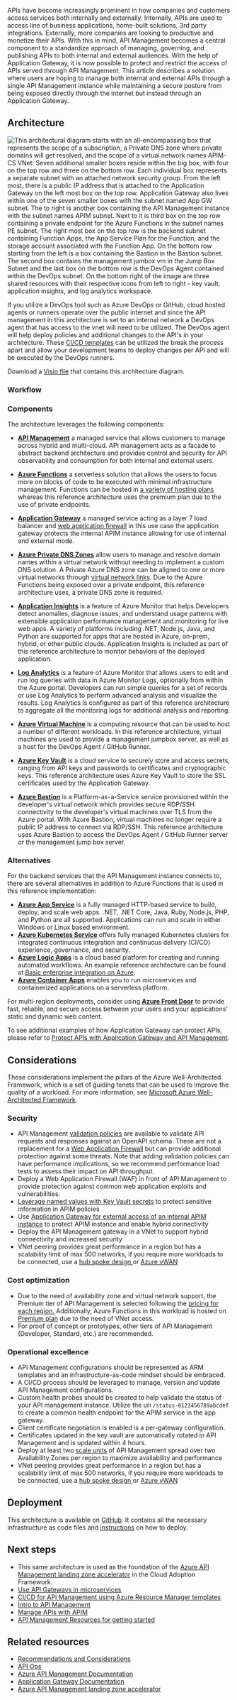 APIs have become increasingly prominent in how companies and customers access services both internally and externally. Internally, APIs are used to access line of business applications, home-built solutions, 3rd party integrations. Externally, more companies are looking to productive and monetize their APIs. With this in mind, API Management becomes a central component to a standardize approach of managing, governing, and publishing APIs to both internal and external audiences. With the help of Application Gateway, it is now possible to protect and restrict the access of APIs served through API Management. This article describes a solution where users are hoping to manage both internal and external APIs through a single API Management instance while maintaining a secure posture from being exposed directly through the internet but instead through an Application Gateway. 

## Architecture 
![This architectural diagram starts with an all-encompassing box that represents the scope of a subscription, a Private DNS zone where private domains will get resolved, and the scope of a virtual network names APIM-CS VNet. Seven additional smaller boxes reside within the big box, with four on the top row and three on the bottom row. Each individual box represents a separate subnet with an attached network security group. From the left most, there is a public IP address that is attached to the Application Gateway on the left most box on the top row. Application Gateway also lives within one of the seven smaller boxes with the subnet named App GW subnet. The to right is another box containing the API Management instance with the subnet names APIM subnet. Next to it is third box on the top row containing a private endpoint for the Azure Functions in the subnet names PE subnet. The right most box on the top row is the backend subnet containing Function Apps, the App Service Plan for the Function, and the storage account associated with the Function App. On the bottom row starting from the left is a box containing the Bastion in the Bastion subnet. The second box contains the management jumbox vm in the Jump Box Subnet and the last box on the bottom row is the DevOps Agent contained within the DevOps subnet. On the bottom right of the image are three shared resources with their respective icons from left to right - key vault, application insights, and log analytics workspace.](./media/app-gateway-internal-api-management-function.png)

If you utilize a DevOps tool such as Azure DevOps or GitHub, cloud hosted agents or runners operate over the public internet and since the API management in this architecture is set to an internal network a DevOps agent that has access to the vnet will need to be utilized. The DevOps agent will help deploy policies and additional changes to the API's in your architecture. These [CI/CD templates](https://docs.microsoft.com/en-us/azure/api-management/devops-api-development-templates) can be utilized the break the process apart and allow your development teams to deploy changes per API and will be executed by the DevOps runners.

Download a [Visio file](../images/APIM.vsdx) that contains this architecture diagram.

### Workflow

### Components
The architecture leverages the following components:

- **[API Management](https://docs.microsoft.com/en-us/azure/api-management/api-management-key-concepts)** a managed service that allows customers to manage across hybrid and multi-cloud. API management acts as a facade to abstract backend architecture and provides control and security for API observability and consumption for both internal and external users.

- **[Azure Functions](https://docs.microsoft.com/en-us/azure/azure-functions/functions-overview)** a serverless solution that allows the users to focus more on blocks of code to be executed with minimal infrastructure management. Functions can be hosted in [a variety of hosting plans](https://docs.microsoft.com/en-us/azure/azure-functions/functions-scale) whereas this reference architecture uses the premium plan due to the use of private endpoints.

- **[Application Gateway](https://docs.microsoft.com/en-us/azure/application-gateway/overview)** a managed service acting as a layer 7 load balancer and [web application firewall](https://docs.microsoft.com/en-us/azure/web-application-firewall/ag/ag-overview) in this use case the application gateway protects the internal APIM instance allowing for use of internal and external mode.

- **[Azure Private DNS Zones](https://docs.microsoft.com/en-us/azure/dns/private-dns-privatednszone)** allow users to manage and resolve domain names within a virtual network without needing to implement a custom DNS solution. A Private Azure DNS zone can be aligned to one or more virtual networks through [virtual network links](https://docs.microsoft.com/en-us/azure/dns/private-dns-virtual-network-links). Due to the Azure Functions being exposed over a private endpoint, this reference architecture uses, a private DNS zone is required.

- **[Application Insights](https://docs.microsoft.com/en-us/azure/azure-monitor/app/app-insights-overview)** is a feature of Azure Monitor that helps Developers detect anomalies, diagnose issues, and understand usage patterns with extensible application performance management and monitoring for live web apps. A variety of platforms including .NET, Node.js, Java, and Python are supported for apps that are hosted in Azure, on-prem, hybrid, or other public clouds. Application Insights is included as part of this reference architecture to monitor behaviors of the deployed application.

- **[Log Analytics](https://docs.microsoft.com/en-us/azure/azure-monitor/logs/log-analytics-overview)** is a feature of Azure Monitor that allows users to edit and run log queries with data in Azure Monitor Logs, optionally from within the Azure portal. Developers can run simple queries for a set of records or use Log Analytics to perform advanced analysis and visualize the results. Log Analytics is configured as part of this reference architecture to aggregate all the monitoring logs for additional analysis and reporting.

- **[Azure Virtual Machine](https://docs.microsoft.com/en-us/azure/virtual-machines/windows/overview)** is a computing resource that can be used to host a number of different workloads. In this reference architecture, virtual machines are used to provide a management jumpbox server, as well as a host for the DevOps Agent / GitHub Runner.

- **[Azure Key Vault](https://docs.microsoft.com/en-us/azure/key-vault/general/basic-concepts)** is a cloud service to securely store and access secrets, ranging from API keys and passwords to certificates and cryptographic keys. This reference architecture uses Azure Key Vault to store the SSL certificates used by the Application Gateway. 

- **[Azure Bastion](https://docs.microsoft.com/en-us/azure/bastion/bastion-overview)** is a Platform-as-a-Service service provisioned within the developer's virtual network which provides secure RDP/SSH connectivity to the developer's virtual machines over TLS from the Azure portal. With Azure Bastion, virtual machines no longer require a public IP address to connect via RDP/SSH. This reference architecture uses Azure Bastion to access the DevOps Agent / GitHub Runner server or the management jump box server.

### Alternatives
For the backend services that the API Management instance connects to, there are several alternatives in addition to Azure Functions that is used in this reference implementation:

- [**Azure App Service**](https://docs.microsoft.com/en-us/azure/app-service/overview) is a fully managed HTTP-based service to build, deploy, and scale web apps. .NET, .NET Core, Java, Ruby, Node.js, PHP, and Python are all supported. Applications can run and scale in either Windows or Linux based environment. 
- [**Azure Kubernetes Service**](https://docs.microsoft.com/en-us/azure/aks/intro-kubernetes) offers fully managed Kubernetes clusters for integrated continuous integration and continuous delivery (CI/CD) experience, governance, and security.
- [**Azure Logic Apps**](https://docs.microsoft.com/en-us/azure/logic-apps/logic-apps-overview) is a cloud based platform for creating and running automated workflows. An example reference architecture can be found at [Basic enterprise integration on Azure](/azure/architecture/reference-architectures/enterprise-integration/basic-enterprise-integration). 
- [**Azure Container Apps**](https://docs.microsoft.com/en-us/azure/container-apps/overview) enables you to run microservices and containerized applications on a serverless platform. 

For multi-region deployments, consider using [**Azure Front Door**](https://docs.microsoft.com/en-us/azure/frontdoor/front-door-overview) to provide fast, reliable, and secure access between your users and your applications' static and dynamic web content. 

To see additional examples of how Application Gateway can protect APIs, please refer to [Protect APIs with Application Gateway and API Management](/azure/architecture/reference-architectures/apis/protect-apis).

## Considerations

These considerations implement the pillars of the Azure Well-Architected Framework, which is a set of guiding tenets that can be used to improve the quality of a workload. For more information, see [Microsoft Azure Well-Architected Framework](/azure/architecture/framework).

### Security 

- API Management [validation policies](https://docs.microsoft.com/en-us/azure/api-management/validation-policies) are available to validate API requests and responses against an OpenAPI schema. These are not a replacement for a [Web Application Firewall](https://docs.microsoft.com/en-us/azure/web-application-firewall/overview) but can provide additional protection against some threats. Note that adding validation policies can have performance implications, so we recommend performance load tests to assess their impact on API throughput.
- Deploy a Web Application Firewall (WAF) in front of API Management to provide protection against common web application exploits and vulnerabilities.
- [Leverage named values with Key Vault secrets](/azure/api-management/api-management-howto-properties?tabs=azure-portal) to protect sensitive information in APIM policies
- Use [Application Gateway for external access of an internal APIM instance](/azure/api-management/api-management-howto-integrate-internal-vnet-appgateway) to protect APIM instance and enable hybrid connectivity
- Deploy the API Management gateway in a VNet to support hybrid connectivity and increased security
- VNet peering provides great performance in a region but has a scalability limit of max 500 networks, if you require more workloads to be connected, use a [hub spoke design ](https://docs.microsoft.com/en-us/azure/architecture/reference-architectures/hybrid-networking/hub-spoke?tabs=cli) or [Azure vWAN](https://microsoft.sharepoint.com/:p:/t/MSUSFY22TSICertCommunity/EcUBpRDWPOhAjYwZ8H9pkr0BTw9X0wSTEGGQKgT5UBwXMg?e=gwvip9)

### Cost optimization
- Due to the need of availability zone and virtual network support, the Premium tier of API Management is selected following the [pricing for each region.](/pricing/details/api-management/) Additionally, Azure Functions in this workload is hosted on [Premium plan](/pricing/details/functions/) due to the need of VNet access. 
- For proof of concept or prototypes, other tiers of API Management (Developer, Standard, etc.) are recommended. 

### Operational excellence 

- API Management configurations should be represented as ARM templates and an infrastructure-as-code mindset should be embraced.
- A CI/CD process should be leveraged to manage, version and update API Management configurations.
- Custom health probes should be created to help validate the status of your API management instance. Utilize the uri `/status-0123456789abcdef` to create a common health endpoint for the APIM service in the app gateway.
- Client certificate negotiation is enabled is a per-gateway configuration.
- Certificates updated in the key vault are automatically rotated in API Management and is updated within 4 hours.
- Deploy at least two [scale units](/azure/api-management/upgrade-and-scale) of API Management spread over two Availability Zones per region to maximize availability and performance
- VNet peering provides great performance in a region but has a scalability limit of max 500 networks, if you require more workloads to be connected, use a [hub spoke design ](https://docs.microsoft.com/en-us/azure/architecture/reference-architectures/hybrid-networking/hub-spoke?tabs=cli) or [Azure vWAN](https://microsoft.sharepoint.com/:p:/t/MSUSFY22TSICertCommunity/EcUBpRDWPOhAjYwZ8H9pkr0BTw9X0wSTEGGQKgT5UBwXMg?e=gwvip9)

## Deployment

This architecture is available on [GitHub](https://github.com/Azure/apim-landing-zone-accelerator). It contains all the necessary infrastructure as code files and [instructions](https://github.com/Azure/apim-landing-zone-accelerator/blob/main/docs/README.md) on how to deploy.

## Next steps

* This same architecture is used as the foundation of the [Azure API Management landing zone accelerator](/azure/cloud-adoption-framework/scenarios/app-platform/api-management/landing-zone-accelerator) in the Cloud Adoption Framework.
* [Use API Gateways in microservices](/azure/architecture/microservices/design/gateway)
* [CI/CD for API Management using Azure Resource Manager templates](/azure/api-management/devops-api-development-templates)
* [Intro to API Management](https://docs.microsoft.com/en-us/learn/modules/introduction-to-azure-api-management/)
* [Manage APIs with APIM](https://docs.microsoft.com/en-us/learn/modules/publish-manage-apis-with-azure-api-management/)
* [API Management Resources for getting started](https://azure.microsoft.com/services/api-management#documentation)

## Related resources

* [Recommendations and Considerations](docs/README.md#enterprise-scale-architecture)
* [API Ops](https://github.com/Azure/apiops)
* [Azure API Management Documentation](/azure/api-management/api-management-terminology)
* [Application Gateway Documentation](/azure/application-gateway/overview)
* [Azure API Management landing zone accelerator](/azure/cloud-adoption-framework/scenarios/app-platform/api-management/landing-zone-accelerator)